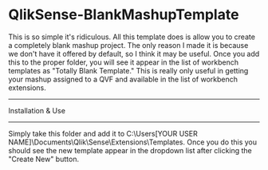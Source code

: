 QlikSense-BlankMashupTemplate
================
This is so simple it's ridiculous.  All this template does is allow you to create a completely blank mashup project.  The only reason I made it is because we don't have it offered by default, so I think it may be useful.  Once you add this to the proper folder, you will see it appear in the list of workbench templates as "Totally Blank Template."  This is really only useful in getting your mashup assigned to a QVF and available in the list of workbench extensions.

*********************************
Installation & Use
*********************************
Simply take this folder and add it to C:\Users\[YOUR USER NAME]\Documents\Qlik\Sense\Extensions\Templates.
Once you do this you should see the new template appear in the dropdown list after clicking the "Create New" button.